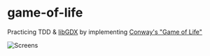 # game-of-life
Practicing TDD &amp; [libGDX](https://libgdx.badlogicgames.com/) by implementing [Conway's "Game of Life"](https://en.wikipedia.org/wiki/Conway%27s_Game_of_Life)

![Screens](https://gpertzov.github.io/game-of-life/img/GoL_gpdev_net.gif)
